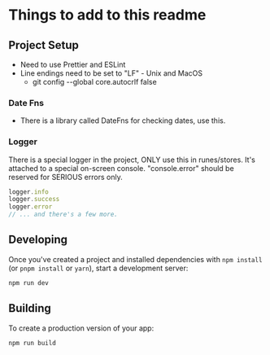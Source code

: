 # Things to add to this readme
## Project Setup
- Need to use Prettier and ESLint
- Line endings need to be set to "LF" - Unix and MacOS
  - git config --global core.autocrlf false

### Date Fns
- There is a library called DateFns for checking dates, use this.

### Logger
There is a special logger in the project, ONLY use this in runes/stores.
It's attached to a special on-screen console.
"console.error" should be reserved for SERIOUS errors only.
```javascript
logger.info
logger.success
logger.error
// ... and there's a few more.
```

## Developing

Once you've created a project and installed dependencies with `npm install` (or `pnpm install` or `yarn`), start a development server:

```bash
npm run dev
```

## Building

To create a production version of your app:

```bash
npm run build
```

